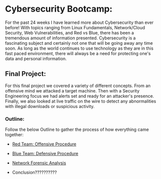 # Cybersecurity Bootcamp:
For the past 24 weeks I have learned more about Cybersecurity than ever before! With topics ranging from Linux Fundamentals, Network/Cloud Security, Web Vulnerabilities, and Red vs Blue, there has been a tremendous amount of information presented. Cybersecurity is a fascinating subject and certainly not one that will be going away any time soon. As long as the world continues to use technology as they are in this fast paced environment, there will always be a need for protecting one's data and personal information.

## Final Project:
For this final project we covered a variety of different concepts. From an offensive mind we attacked a target machine. Then with a Security Engineering focus we had alerts set and ready for an attacker's presence. Finally, we also looked at live traffic on the wire to detect any abnormalities with illegal downloads or suspicious activity.

### Outline:
Follow the below Outline to gather the process of how everything came together:

- [Red Team: Offensive Procedure](Offensive_Procedure/RedTeam.md)

- [Blue Team: Defensive Procedure](Defensive_Procedure/BlueTeam.md)

- [Network Forensic Analysis](Network_Security/NetworkAnalysis.md)

- Conclusion??????????
